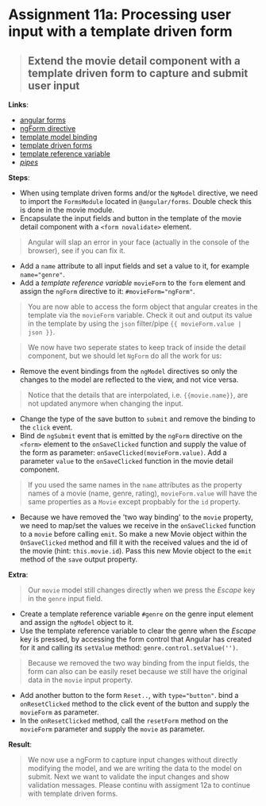 Assignment 11a: Processing user input with a template driven form
==============================================

> ## Extend the movie detail component with a template driven form to capture and submit user input

**Links**:
- [angular forms](https://angular.io/docs/ts/latest/guide/forms.html)
- [ngForm directive](https://angular.io/api/forms/NgForm)
- [template model binding](https://angular-training-guide.rangle.io/forms/template-driven_forms/template-model-binding)
- [template driven forms](https://angular-training-guide.rangle.io/forms/template-driven_forms)
- [template reference variable](https://angular.io/guide/template-reference-variables)
- *[pipes](https://angular.io/docs/ts/latest/guide/pipes.html)*

**Steps**:
- When using template driven forms and/or the `NgModel` directive, we need to import the `FormsModule` located in `@angular/forms`. Double check this is done in the movie module.
- Encapsulate the input fields and button in the template of the movie detail component with a `<form novalidate>` element.
> Angular will slap an error in your face (actually in the console of the browser), see if you can fix it.
- Add a `name` attribute to all input fields and set a value to it, for example `name="genre"`.
- Add a *template reference variable* `movieForm` to the `form` element and assign the `ngForm` directive to it: `#movieForm="ngForm"`.
> You are now able to access the form object that angular creates in the template via the `movieForm` variable.
> Check it out and output its value in the template by using the `json` filter/pipe `{{ movieForm.value | json }}`.

> We now have two seperate states to keep track of inside the detail component, but we should let `NgForm` do all the work for us:
- Remove the event bindings from the `ngModel` directives so only the changes to the model are reflected to the view, and not vice versa.
> Notice that the details that are interpolated, i.e. `{{movie.name}}`, are not updated anymore when changing the input.
- Change the type of the save button to `submit` and remove the binding to the `click` event.
- Bind de `ngSubmit` event that is emitted by the `ngForm` directive on the `<form>` element to the `onSaveClicked` function and supply the value of the form as parameter: `onSaveClicked(movieForm.value)`. Add a parameter `value` to the `onSaveClicked` function in the movie detail component.
> If you used the same names in the `name` attributes as the property names of a movie (name, genre, rating), `movieForm.value` will have the same properties as a `Movie` except propbably for the `id` property.
- Because we have removed the 'two way binding' to the `movie` property, we need to map/set the values we receive in the `onSaveClicked` function to a `movie` before calling `emit`. So make a new Movie object within the `OnSaveClicked` method and fill it with the received values and the id of the movie (hint: `this.movie.id`). Pass this new Movie object to the `emit` method of the `save` output property.

**Extra**:
> Our `movie` model still changes directly when we press the *Escape* key in the `genre` input field.
- Create a template reference variable `#genre` on the genre input element and assign the `ngModel` object to it.
- Use the template reference variable to clear the genre when the *Escape* key is pressed, by accessing the form control that Angular has created for it and calling its `setValue` method: `genre.control.setValue('')`.
> Because we removed the two way binding from the input fields, the form can also can be easily reset because we still have the original data in the `movie` input property.
- Add another button to the form `Reset..`, with `type="button"`.
 bind a `onResetClicked` method to the click event of the button and supply the `movieForm` as parameter.
- In the `onResetClicked` method, call the `resetForm` method on the `movieForm` parameter and supply the `movie` as parameter.


**Result**:
> We now use a ngForm to capture input changes without directly modifying the model, and we are writing the data to the model on submit.
> Next we want to validate the input changes and show validation messages. Please continu with assigment 12a to continue with template driven forms.